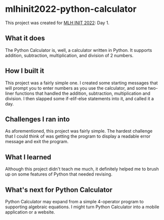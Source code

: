 # mlhinit2022-python-calculator

This project was created for [MLH INIT 2022](https://organize.mlh.io/participants/events/6813-init-2022): Day 1.

## What it does
The Python Calculator is, well, a calculator written in Python. It supports addition, subtraction, multiplication, and division of 2 numbers.

## How I built it
This project was a fairly simple one. I created some starting messages that will prompt you to enter numbers as you use the calculator, and some two-liner functions that handled the addition, subtraction, multiplication and division. I then slapped some if-elif-else statements into it, and called it a day.

## Challenges I ran into
As aforementioned, this project was fairly simple. The hardest challenge that I could think of was getting the program to display a readable error message and exit the program.

## What I learned
Although this project didn't teach me much, it definitely helped me to brush up on some features of Python that needed revising.

## What's next for Python Calculator
Python Calculator may expand from a simple 4-operator program to supporting algebraic equations. I might turn Python Calculator into a mobile application or a website.
